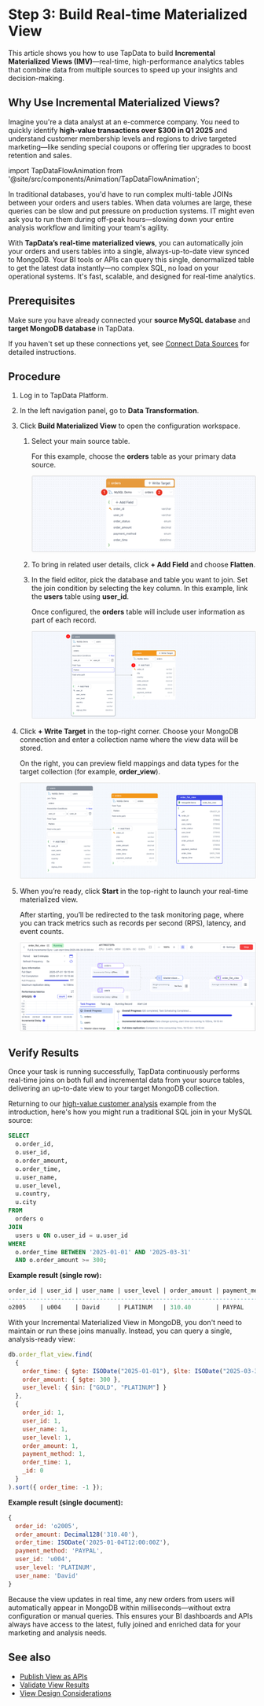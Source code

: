 # Step 3: Build Real-time Materialized View



This article shows you how to use TapData to build **Incremental Materialized Views (IMV)**—real-time, high-performance analytics tables that combine data from multiple sources to speed up your insights and decision-making.

## <span id="why-use-imv">Why Use Incremental Materialized Views?</span>

Imagine you're a data analyst at an e-commerce company. You need to quickly identify **high-value transactions over $300 in Q1 2025** and understand customer membership levels and regions to drive targeted marketing—like sending special coupons or offering tier upgrades to boost retention and sales.

import TapDataFlowAnimation from '@site/src/components/Animation/TapDataFlowAnimation';

<TapDataFlowAnimation />

In traditional databases, you'd have to run complex multi-table JOINs between your orders and users tables. When data volumes are large, these queries can be slow and put pressure on production systems. IT might even ask you to run them during off-peak hours—slowing down your entire analysis workflow and limiting your team's agility.



With **TapData’s real-time materialized views**, you can automatically join your orders and users tables into a single, always-up-to-date view synced to MongoDB. Your BI tools or APIs can query this single, denormalized table to get the latest data instantly—no complex SQL, no load on your operational systems. It's fast, scalable, and designed for real-time analytics.

## Prerequisites

Make sure you have already connected your **source MySQL database** and **target MongoDB database** in TapData.

If you haven't set up these connections yet, see [Connect Data Sources](../../getting-started/connect-data-source.md) for detailed instructions.

## Procedure

1. Log in to TapData Platform.

2. In the left navigation panel, go to **Data Transformation**.

3. Click **Build Materialized View** to open the configuration workspace.

    1. Select your main source table.

       For this example, choose the **orders** table as your primary data source.

       ![Select main table](../images/select_main_table.png)

    2. To bring in related user details, click **+ Add Field** and choose **Flatten**.

    3. In the field editor, pick the database and table you want to join. Set the join condition by selecting the key column. In this example, link the **users** table using **user_id**.

       Once configured, the **orders** table will include user information as part of each record.

       ![Add fields](../images/add_columns.png)

4. Click **+ Write Target** in the top-right corner. Choose your MongoDB connection and enter a collection name where the view data will be stored.

   On the right, you can preview field mappings and data types for the target collection (for example, **order_view**).

   ![Select target table](../images/select_view_write_target.png)

5. When you’re ready, click **Start** in the top-right to launch your real-time materialized view.

   After starting, you’ll be redirected to the task monitoring page, where you can track metrics such as records per second (RPS), latency, and event counts.

   ![View task](../images/monitor_view_task.png)



## Verify Results

Once your task is running successfully, TapData continuously performs real-time joins on both full and incremental data from your source tables, delivering an up-to-date view to your target MongoDB collection.

Returning to our [high-value customer analysis](#why-use-imv) example from the introduction, here's how you might run a traditional SQL join in your MySQL source:

```sql
SELECT
  o.order_id,
  o.user_id,
  o.order_amount,
  o.order_time,
  u.user_name,
  u.user_level,
  u.country,
  u.city
FROM
  orders o
JOIN
  users u ON o.user_id = u.user_id
WHERE
  o.order_time BETWEEN '2025-01-01' AND '2025-03-31'
  AND o.order_amount >= 300;
```

**Example result (single row):**

```sql
order_id | user_id | user_name | user_level | order_amount | payment_method | order_time
----------------------------------------------------------------------------------------
o2005    | u004    | David     | PLATINUM   | 310.40       | PAYPAL         | 2025-01-04 12:00:00
```

With your Incremental Materialized View in MongoDB, you don't need to maintain or run these joins manually. Instead, you can query a single, analysis-ready view:

```javascript
db.order_flat_view.find(
  {
    order_time: { $gte: ISODate("2025-01-01"), $lte: ISODate("2025-03-31") },
    order_amount: { $gte: 300 },
    user_level: { $in: ["GOLD", "PLATINUM"] }
  },
  {
    order_id: 1,
    user_id: 1,
    user_name: 1,
    user_level: 1,
    order_amount: 1,
    payment_method: 1,
    order_time: 1,
    _id: 0
  }
).sort({ order_time: -1 });
```

**Example result (single document):**

```javascript
{
  order_id: 'o2005',
  order_amount: Decimal128('310.40'),
  order_time: ISODate('2025-01-04T12:00:00Z'),
  payment_method: 'PAYPAL',
  user_id: 'u004',
  user_level: 'PLATINUM',
  user_name: 'David'
}
```

Because the view updates in real time, any new orders from users will automatically appear in MongoDB within milliseconds—without extra configuration or manual queries. This ensures your BI dashboards and APIs always have access to the latest, fully joined and enriched data for your marketing and analysis needs.

## See also

* [Publish View as APIs](publish-imv-as-api.md)
* [Validate View Results](../design-incremental-views/validate-views.md)
* [View Design Considerations](../design-incremental-views/design-considerations.md)